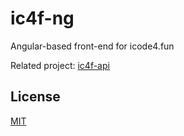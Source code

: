 # ic4f-ng

Angular-based front-end for icode4.fun 

Related project: [ic4f-api](https://github.com/ic4f/ic4f-api)

## License 
[MIT](LICENSE)
